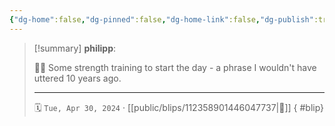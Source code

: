 ```yaml
---
{"dg-home":false,"dg-pinned":false,"dg-home-link":false,"dg-publish":true,"tags":["dgblip"],"disabled rules":["yaml-title","yaml-title-alias","file-name-heading"],"title":"philipp on mastodon @ 2024-04-30","created-date":"2024-04-30T07:06:16","id":112358901446047740,"updated-date":"2025-05-02T08:50:44","dg-path":"blips/112358901446047737.md","permalink":"/blips/112358901446047737/","dgPassFrontmatter":true}
---
```


> [!summary] **philipp**:
>
> 🏋️‍♂️ Some strength training to start the day - a phrase I wouldn't have uttered 10 years ago.
> - - -
>
> 🗓️ `Tue, Apr 30, 2024` · [[public/blips/112358901446047737\|🔗]]
{ #blip}

